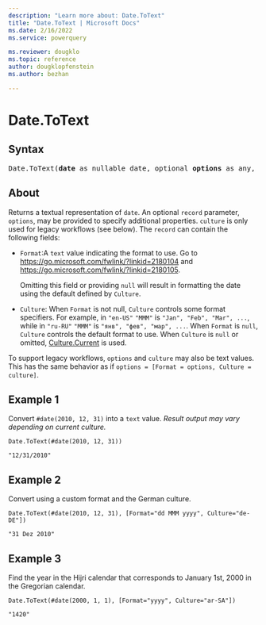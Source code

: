 ```yaml
---
description: "Learn more about: Date.ToText"
title: "Date.ToText | Microsoft Docs"
ms.date: 2/16/2022
ms.service: powerquery

ms.reviewer: dougklo
ms.topic: reference
author: dougklopfenstein
ms.author: bezhan

---
```

# Date.ToText

## Syntax

<pre>
Date.ToText(<b>date</b> as nullable date, optional <b>options</b> as any, optional <b>culture</b> as nullable text) as nullable text
</pre>

## About

Returns a textual representation of `date`. An optional `record` parameter, `options`, may be provided to specify additional properties. `culture` is only used for legacy workflows (see below). The `record` can contain the following fields:

* `Format`:A `text` value indicating the format to use. Go to https://go.microsoft.com/fwlink/?linkid=2180104 and https://go.microsoft.com/fwlink/?linkid=2180105.

   Omitting this field or providing `null` will result in formatting the date using the default defined by `Culture`.

* `Culture`: When `Format` is not null, `Culture` controls some format specifiers. For example, in `"en-US"` `"MMM"` is `"Jan", "Feb", "Mar", ...`, while in `"ru-RU"` `"MMM"` is `"янв", "фев", "мар", ...`. When `Format` is `null`, `Culture` controls the default format to use. When `Culture` is `null` or omitted, [Culture.Current](culture-current.md) is used.

To support legacy workflows, `options` and `culture` may also be text values. This has the same behavior as if `options = [Format = options, Culture = culture]`.

## Example 1

Convert `#date(2010, 12, 31)` into a `text` value. *Result output may vary depending on current culture.*

```powerquery-m
Date.ToText(#date(2010, 12, 31))
```

`"12/31/2010"`

## Example 2

Convert using a custom format and the German culture.

```powerquery-m
Date.ToText(#date(2010, 12, 31), [Format="dd MMM yyyy", Culture="de-DE"])
```

`"31 Dez 2010"`

## Example 3

Find the year in the Hijri calendar that corresponds to January 1st, 2000 in the Gregorian calendar.

```powerquery-m
Date.ToText(#date(2000, 1, 1), [Format="yyyy", Culture="ar-SA"])
```

`"1420"`
